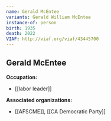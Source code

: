 ```yaml
---
name: Gerald McEntee
variants: Gerald William McEntee
instance-of: person
birth: 1935
death: 2022
VIAF: http://viaf.org/viaf/43445700
---
```

## Gerald McEntee

**Occupation:** 
- [[labor leader]]

**Associated organizations:** 
- [[AFSCME]], [[CA Democratic Party]]